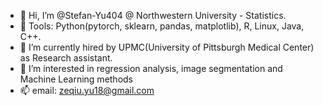 - 👋 Hi, I’m @Stefan-Yu404 @ Northwestern University - Statistics.
- 👀 Tools: Python(pytorch, sklearn, pandas, matplotlib), R, Linux, Java, C++.
- 🌱 I’m currently hired by UPMC(University of Pittsburgh Medical Center) as Research assistant.
- 💞️ I’m interested in regression analysis, image segmentation and Machine Learning methods
- 📫 email: zeqiu.yu18@gmail.com

<!---
Stefan-Yu404/Stefan-Yu404 is a ✨ special ✨ repository because its `README.md` (this file) appears on your GitHub profile.
You can click the Preview link to take a look at your changes.
--->
